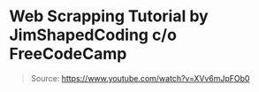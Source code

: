 # Web Scrapping Tutorial by JimShapedCoding c/o FreeCodeCamp

> Source: https://www.youtube.com/watch?v=XVv6mJpFOb0
